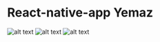 # React-native-app Yemaz

![alt text](https://image.ibb.co/mUPV6J/yemaz1.jpg)
![alt text](https://im4.ezgif.com/tmp/ezgif-4-9521a183b4.gif)
![alt text](https://mir-s3-cdn-cf.behance.net/project_modules/2800/84f6e362796007.5a9c3d1dcbe6d.jpg)
